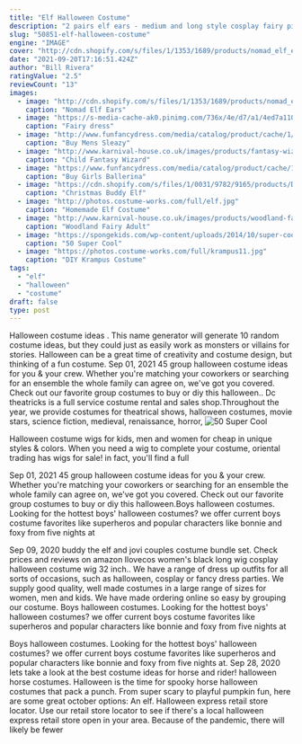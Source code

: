 ```yaml
---
title: "Elf Halloween Costume"
description: "2 pairs elf ears - medium and long style cosplay fairy pixie elf ears soft pointed ears tips anime party dress up costume masquerade accessories halloween elven vampire fairy ears (2 pairs) 4.4 out of 5"
slug: "50851-elf-halloween-costume"
engine: "IMAGE"
cover: "http://cdn.shopify.com/s/files/1/1353/1689/products/nomad_elf_ears_1024x1024.jpg?v=1471902866"
date: "2021-09-20T17:16:51.424Z"
author: "Bill Rivera"
ratingValue: "2.5"
reviewCount: "13"
images:
  - image: "http://cdn.shopify.com/s/files/1/1353/1689/products/nomad_elf_ears_1024x1024.jpg?v=1471902866"
    caption: "Nomad Elf Ears"
  - image: "https://s-media-cache-ak0.pinimg.com/736x/4e/d7/a1/4ed7a1105591695250cfb92c2f79d02f.jpg"
    caption: "Fairy dress"
  - image: "http://www.funfancydress.com/media/catalog/product/cache/1/image/1200x/040ec09b1e35df139433887a97daa66f/s/m/smf22051_b.jpg"
    caption: "Buy Mens Sleazy"
  - image: "http://www.karnival-house.co.uk/images/products/fantasy-wizard-costume--boys-fantasy-costumes26071.jpg"
    caption: "Child Fantasy Wizard"
  - image: "https://www.funfancydress.com/media/catalog/product/cache/1/image/1200x/040ec09b1e35df139433887a97daa66f/2/6/2622L_b.jpg"
    caption: "Buy Girls Ballerina"
  - image: "https://cdn.shopify.com/s/files/1/0031/9782/9165/products/DIY_Couples_Halloween_Costume_Ideas_Buddy_the_ELF_and_Jovie_Movie_Character_Couples_Costume_1200x1200.jpg?v=1562569783"
    caption: "Christmas Buddy Elf"
  - image: "http://photos.costume-works.com/full/elf.jpg"
    caption: "Homemade Elf Costume"
  - image: "http://www.karnival-house.co.uk/images/products/woodland-fairy-costume--adult-costumes-for-ladies23514.jpg"
    caption: "Woodland Fairy Adult"
  - image: "https://spongekids.com/wp-content/uploads/2014/10/super-cool-costume-ideas/30-batwoman-costume.jpg"
    caption: "50 Super Cool"
  - image: "https://photos.costume-works.com/full/krampus11.jpg"
    caption: "DIY Krampus Costume"
tags:
  - "elf"
  - "halloween"
  - "costume"
draft: false
type: post
---
```


Halloween costume ideas . This name generator will generate 10 random costume ideas, but they could just as easily work as monsters or villains for stories. Halloween can be a great time of creativity and costume design, but thinking of a fun costume. Sep 01, 2021 45 group halloween costume ideas for you & your crew. Whether you're matching your coworkers or searching for an ensemble the whole family can agree on, we've got you covered. Check out our favorite group costumes to buy or diy this halloween.. Dc theatricks is a full service costume rental and sales shop.Throughout the year, we provide costumes for theatrical shows, halloween costumes, movie stars, science fiction, medieval, renaissance, horror,
![50 Super Cool](https://spongekids.com/wp-content/uploads/2014/10/super-cool-costume-ideas/30-batwoman-costume.jpg "50 Super Cool")

Halloween costume wigs for kids, men and women for cheap in unique styles &amp; colors. When you need a wig to complete your costume, oriental trading has wigs for sale! in fact, you&#39;ll find a full
<!--inArticleAds-->

<!--galleryOne-->

Sep 01, 2021 45 group halloween costume ideas for you & your crew. Whether you're matching your coworkers or searching for an ensemble the whole family can agree on, we've got you covered. Check out our favorite group costumes to buy or diy this halloween.Boys halloween costumes. Looking for the hottest boys' halloween costumes? we offer current boys costume favorites like superheros and popular characters like bonnie and foxy from five nights at
<!--inArticleAds-->

<!--galleryTwo-->

Sep 09, 2020 buddy the elf and jovi couples costume bundle set. Check prices and reviews on amazon  Ilovecos women's black long wig cosplay halloween costume wig 32 inch.. We have a range of dress up outfits for all sorts of occasions, such as halloween, cosplay or fancy dress parties. We supply good quality, well made costumes in a large range of sizes for women, men and kids. We have made ordering online so easy by grouping our costume. Boys halloween costumes. Looking for the hottest boys' halloween costumes? we offer current boys costume favorites like superheros and popular characters like bonnie and foxy from five nights at
<!--galleryThree-->

Boys halloween costumes. Looking for the hottest boys' halloween costumes? we offer current boys costume favorites like superheros and popular characters like bonnie and foxy from five nights at. Sep 28, 2020 lets take a look at the best costume ideas for horse and rider! halloween horse costumes. Halloween is the time for spooky horse halloween costumes that pack a punch. From super scary to playful pumpkin fun, here are some great october options:  An elf. Halloween express retail store locator. Use our retail store locator to see if there's a local halloween express retail store open in your area. Because of the pandemic, there will likely be fewer